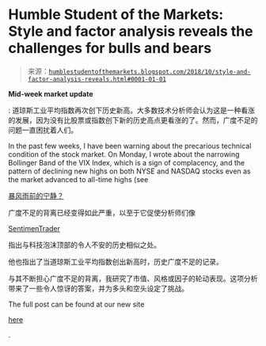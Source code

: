 <!--yml

category: 未分类

date: 2024-05-18 02:37:02

-->

# Humble Student of the Markets: Style and factor analysis reveals the challenges for bulls and bears

> 来源：[`humblestudentofthemarkets.blogspot.com/2018/10/style-and-factor-analysis-reveals.html#0001-01-01`](https://humblestudentofthemarkets.blogspot.com/2018/10/style-and-factor-analysis-reveals.html#0001-01-01)

**Mid-week market update**

: 道琼斯工业平均指数再次创下历史新高。大多数技术分析师会认为这是一种看涨的发展，因为没有比股票或指数创下新的历史高点更看涨的了。然而，广度不足的问题一直困扰着人们。

In the past few weeks, I have been warning about the precarious technical condition of the stock market. On Monday, I wrote about the narrowing Bollinger Band of the VIX Index, which is a sign of complacency, and the pattern of declining new highs on both NYSE and NASDAQ stocks even as the market advanced to all-time highs (see

[暴风雨前的宁静？](https://humblestudentofthemarkets.com/2018/10/01/the-calm-before-the-storm/)

广度不足的背离已经变得如此严重，以至于它促使分析师们像

[SentimenTrader](https://twitter.com/sentimentrader/status/1047190478775615488)

指出与科技泡沫顶部的令人不安的历史相似之处。

他也指出了当道琼斯工业平均指数创出新高时，历史广度不足的记录。

与其不断担心广度不足的背离，我研究了市值、风格或因子的轮动表现。这项分析带来了一些令人惊讶的答案，并为多头和空头设定了挑战。

The full post can be found at our new site

[here](https://humblestudentofthemarkets.com/2018/10/03/style-and-factor-analysis-reveals-the-challenge-for-bulls-and-bears/)

.
